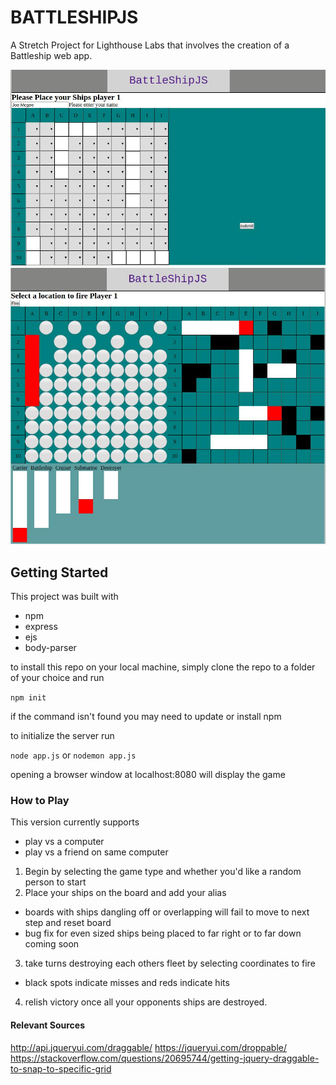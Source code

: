 # BATTLESHIPJS
A Stretch Project for Lighthouse Labs that involves the creation of a Battleship web app.

![BSJS init SH](https://github.com/Joe-mcgee/Battleshipjs/blob/master/screenshots/init.jpg)
![BSJS screenshot](https://github.com/Joe-mcgee/Battleshipjs/blob/master/screenshots/gameplay.jpg)

## Getting Started
This project was built with
- npm
- express
- ejs
- body-parser

to install this repo on your local machine, simply clone the repo to a folder of your choice and run

`npm init`

if the command isn't found you may need to update or install npm

to initialize the server run

`node app.js` or `nodemon app.js`

opening a browser window at localhost:8080 will display the game

### How to Play
This version currently supports
- play vs a computer
- play vs a friend on same computer

1. Begin by selecting the game type and whether you'd like a random person to start
2. Place your ships on the board and add your alias
  - boards with ships dangling off or overlapping will fail to move to next step and reset board
  - bug fix for even sized ships being placed to far right or to far down coming soon
3. take turns destroying each others fleet by selecting coordinates to fire
  - black spots indicate misses and reds indicate hits

4. relish victory once all your opponents ships are destroyed.

#### Relevant Sources
http://api.jqueryui.com/draggable/
https://jqueryui.com/droppable/
https://stackoverflow.com/questions/20695744/getting-jquery-draggable-to-snap-to-specific-grid

